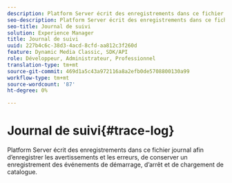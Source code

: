 ```yaml
---
description: Platform Server écrit des enregistrements dans ce fichier journal afin d’enregistrer les avertissements et les erreurs, de conserver un enregistrement des événements de démarrage, d’arrêt et de chargement de catalogue.
seo-description: Platform Server écrit des enregistrements dans ce fichier journal afin d’enregistrer les avertissements et les erreurs, de conserver un enregistrement des événements de démarrage, d’arrêt et de chargement de catalogue.
seo-title: Journal de suivi
solution: Experience Manager
title: Journal de suivi
uuid: 227b4c6c-38d3-4acd-8cfd-aa812c3f260d
feature: Dynamic Media Classic, SDK/API
role: Développeur, Administrateur, Professionnel
translation-type: tm+mt
source-git-commit: 469d1a5c43a972116a8a2efb0de5708800130a99
workflow-type: tm+mt
source-wordcount: '87'
ht-degree: 0%

---
```



# Journal de suivi{#trace-log}

Platform Server écrit des enregistrements dans ce fichier journal afin d’enregistrer les avertissements et les erreurs, de conserver un enregistrement des événements de démarrage, d’arrêt et de chargement de catalogue.

